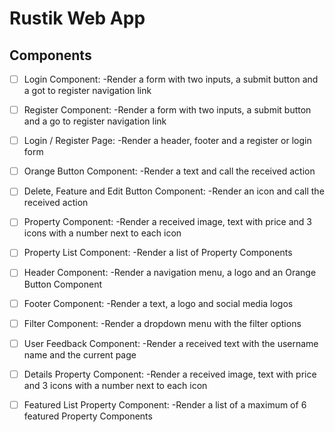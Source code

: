 # Rustik Web App

## Components

- [ ] Login Component:
      -Render a form with two inputs, a submit button and a got to register navigation link

- [ ] Register Component:
      -Render a form with two inputs, a submit button and a go to register navigation link

- [ ] Login / Register Page:
      -Render a header, footer and a register or login form

- [ ] Orange Button Component:
      -Render a text and call the received action

- [ ] Delete, Feature and Edit Button Component:
      -Render an icon and call the received action

- [ ] Property Component:
      -Render a received image, text with price and 3 icons with a number next to each icon

- [ ] Property List Component:
      -Render a list of Property Components

- [ ] Header Component:
      -Render a navigation menu, a logo and an Orange Button Component

- [ ] Footer Component:
      -Render a text, a logo and social media logos

- [ ] Filter Component:
      -Render a dropdown menu with the filter options

- [ ] User Feedback Component:
      -Render a received text with the username name and the current page

- [ ] Details Property Component:
      -Render a received image, text with price and 3 icons with a number next to each icon

- [ ] Featured List Property Component:
      -Render a list of a maximum of 6 featured Property Components
